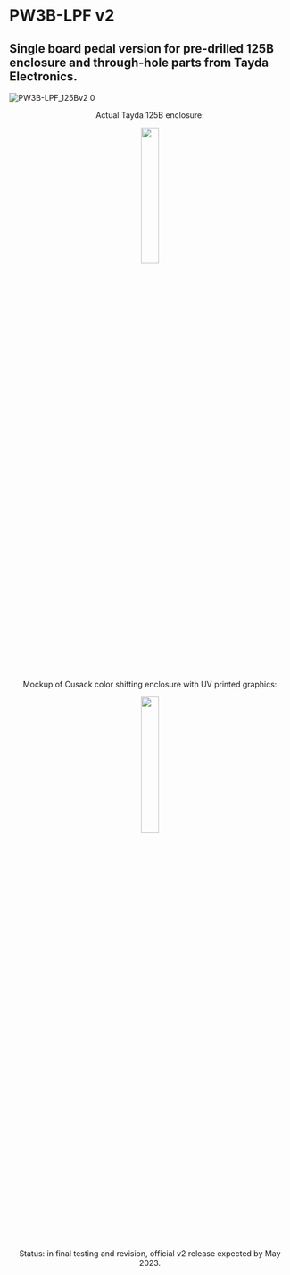 # PW3B-LPF v2

## Single board pedal version for pre-drilled 125B enclosure and through-hole parts from Tayda Electronics. 

![PW3B-LPF_125Bv2 0](https://user-images.githubusercontent.com/127763821/234318314-f958e0d9-e2be-446e-9d7e-d2add531e55d.png)


<p align="center" width="100%">
Actual Tayda 125B enclosure:  </br>
    </p>

<p align="center" width="100%">
    <img width="25%" src="https://user-images.githubusercontent.com/127763821/230925146-7342877b-b596-48cb-9574-d2ad54d94166.jpg">
</p>

<p align="center" width="100%">
Mockup of Cusack color shifting enclosure with UV printed graphics:  </br>
    </p>

<p align="center" width="100%">
    <img width="25%" src="https://user-images.githubusercontent.com/127763821/233392008-b8475fd8-c45c-4608-b7e8-bb800fb1b08b.PNG">
</p>

<p align="center" width="100%">
Status: in final testing and revision, official v2 release expected by May 2023. </br>
    </p>
